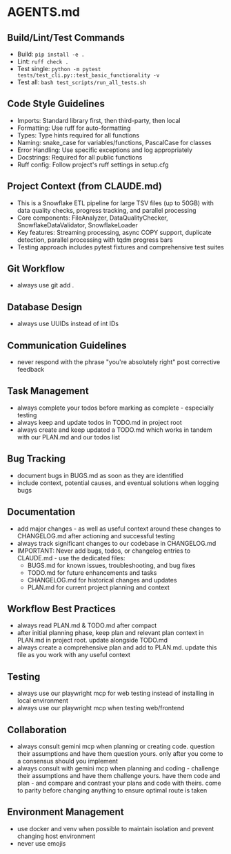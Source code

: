 # AGENTS.md

## Build/Lint/Test Commands
- Build: `pip install -e .`
- Lint: `ruff check .`
- Test single: `python -m pytest tests/test_cli.py::test_basic_functionality -v`
- Test all: `bash test_scripts/run_all_tests.sh`

## Code Style Guidelines
- Imports: Standard library first, then third-party, then local
- Formatting: Use ruff for auto-formatting
- Types: Type hints required for all functions
- Naming: snake_case for variables/functions, PascalCase for classes
- Error Handling: Use specific exceptions and log appropriately
- Docstrings: Required for all public functions
- Ruff config: Follow project's ruff settings in setup.cfg

## Project Context (from CLAUDE.md)
- This is a Snowflake ETL pipeline for large TSV files (up to 50GB) with data quality checks, progress tracking, and parallel processing
- Core components: FileAnalyzer, DataQualityChecker, SnowflakeDataValidator, SnowflakeLoader
- Key features: Streaming processing, async COPY support, duplicate detection, parallel processing with tqdm progress bars
- Testing approach includes pytest fixtures and comprehensive test suites

## Git Workflow
- always use git add .

## Database Design
- always use UUIDs instead of int IDs

## Communication Guidelines
- never respond with the phrase "you're absolutely right" post corrective feedback

## Task Management
- always complete your todos before marking as complete - especially testing
- always keep and update todos in TODO.md in project root
- always create and keep updated a TODO.md which works in tandem with our PLAN.md and our todos list

## Bug Tracking
- document bugs in BUGS.md as soon as they are identified
- include context, potential causes, and eventual solutions when logging bugs

## Documentation
- add major changes - as well as useful context around these changes to CHANGELOG.md after actioning and successful testing
- always track significant changes to our codebase in CHANGELOG.md
- IMPORTANT: Never add bugs, todos, or changelog entries to CLAUDE.md - use the dedicated files:
  - BUGS.md for known issues, troubleshooting, and bug fixes
  - TODO.md for future enhancements and tasks
  - CHANGELOG.md for historical changes and updates
  - PLAN.md for current project planning and context

## Workflow Best Practices
- always read PLAN.md & TODO.md after compact
- after initial planning phase, keep plan and relevant plan context in PLAN.md in project root. update alongside TODO.md
- always create a comprehensive plan and add to PLAN.md. update this file as you work with any useful context

## Testing
- always use our playwright mcp for web testing instead of installing in local environment
- always use our playwright mcp when testing web/frontend

## Collaboration
- always consult gemini mcp when planning or creating code. question their assumptions and have them question yours. only after you come to a consensus should you implement
- always consult with gemini mcp when planning and coding - challenge their assumptions and have them challenge yours.  have them code and plan - and compare and contrast your plans and code with theirs.  come to parity before changing anything to ensure optimal route is taken

## Environment Management
- use docker and venv when possible to maintain isolation and prevent changing host environment
- never use emojis